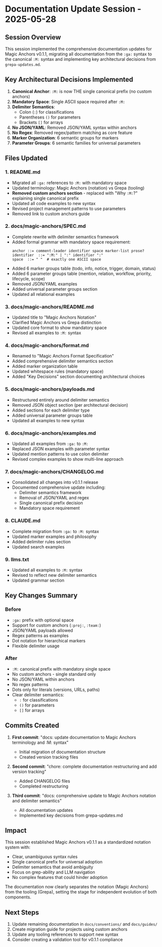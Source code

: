 <!-- :M: tldr Comprehensive documentation update session implementing Magic Anchors v0.1.1 specification -->

# Documentation Update Session - 2025-05-28

## Session Overview

This session implemented the comprehensive documentation updates for Magic Anchors v0.1.1, migrating all documentation from the `:ga:` syntax to the canonical `:M:` syntax and implementing key architectural decisions from `grepa-updates.md`.

## Key Architectural Decisions Implemented

1. **Canonical Anchor**: `:M:` is now THE single canonical prefix (no custom anchors)
2. **Mandatory Space**: Single ASCII space required after `:M:`
3. **Delimiter Semantics**:
   - Colon (`:`) for classifications
   - Parentheses `()` for parameters
   - Brackets `[]` for arrays
4. **No JSON/YAML**: Removed JSON/YAML syntax within anchors
5. **No Regex**: Removed regex/pattern matching as core feature
6. **Marker Organization**: 6 semantic groups for markers
7. **Parameter Groups**: 6 semantic families for universal parameters

## Files Updated

### 1. README.md
- Migrated all `:ga:` references to `:M:` with mandatory space
- Updated terminology: Magic Anchors (notation) vs Grepa (tooling)
- **Removed custom anchors section** - replaced with "Why `:M:`?" explaining single canonical prefix
- Updated all code examples to new syntax
- Revised project management patterns to use parameters
- Removed link to custom anchors guide

### 2. docs/magic-anchors/SPEC.md
- Complete rewrite with delimiter semantics framework
- Added formal grammar with mandatory space requirement:
  ```ebnf
  anchor ::= comment-leader identifier space marker-list prose?
  identifier  ::= ":M:" | ":" identifier ":"
  space  ::= " "  # exactly one ASCII space
  ```
- Added 6 marker groups table (todo, info, notice, trigger, domain, status)
- Added 6 parameter groups table (mention, relation, workflow, priority, lifecycle, scope)
- Removed JSON/YAML examples
- Added universal parameter groups section
- Updated all relational examples

### 3. docs/magic-anchors/README.md
- Updated title to "Magic Anchors Notation"
- Clarified Magic Anchors vs Grepa distinction
- Updated core format to show mandatory space
- Revised all examples to `:M:` syntax

### 4. docs/magic-anchors/format.md
- Renamed to "Magic Anchors Format Specification"
- Added comprehensive delimiter semantics section
- Added marker organization table
- Updated whitespace rules (mandatory space)
- Added "Key Decisions" section documenting architectural choices

### 5. docs/magic-anchors/payloads.md
- Restructured entirely around delimiter semantics
- Removed JSON object section (per architectural decision)
- Added sections for each delimiter type
- Added universal parameter groups table
- Updated all examples to new syntax

### 6. docs/magic-anchors/examples.md
- Updated all examples from `:ga:` to `:M:`
- Replaced JSON examples with parameter syntax
- Updated mention patterns to use colon delimiter
- Revised complex examples to show multi-line approach

### 7. docs/magic-anchors/CHANGELOG.md
- Consolidated all changes into v0.1.1 release
- Documented comprehensive update including:
  - Delimiter semantics framework
  - Removal of JSON/YAML and regex
  - Single canonical prefix decision
  - Mandatory space requirement

### 8. CLAUDE.md
- Complete migration from `:ga:` to `:M:` syntax
- Updated marker examples and philosophy
- Added delimiter rules section
- Updated search examples

### 9. llms.txt
- Updated all examples to `:M:` syntax
- Revised to reflect new delimiter semantics
- Updated grammar section

## Key Changes Summary

### Before
- `:ga:` prefix with optional space
- Support for custom anchors (`:proj:`, `:team:`)
- JSON/YAML payloads allowed
- Regex patterns as examples
- Dot notation for hierarchical markers
- Flexible delimiter usage

### After
- `:M:` canonical prefix with mandatory single space
- No custom anchors - single standard only
- No JSON/YAML within anchors
- No regex patterns
- Dots only for literals (versions, URLs, paths)
- Clear delimiter semantics:
  - `:` for classifications
  - `()` for parameters
  - `[]` for arrays

## Commits Created

1. **First commit**: "docs: update documentation to Magic Anchors terminology and :M: syntax"
   - Initial migration of documentation structure
   - Created version tracking files

2. **Second commit**: "chore: complete documentation restructuring and add version tracking"
   - Added CHANGELOG files
   - Completed restructuring

3. **Third commit**: "docs: comprehensive update to Magic Anchors notation and delimiter semantics"
   - All documentation updates
   - Implemented key decisions from grepa-updates.md

## Impact

This session established Magic Anchors v0.1.1 as a standardized notation system with:
- Clear, unambiguous syntax rules
- Single canonical prefix for universal adoption
- Delimiter semantics that avoid ambiguity
- Focus on grep-ability and LLM navigation
- No complex features that could hinder adoption

The documentation now clearly separates the notation (Magic Anchors) from the tooling (Grepa), setting the stage for independent evolution of both components.

## Next Steps

1. Update remaining documentation in `docs/conventions/` and `docs/guides/`
2. Create migration guide for projects using custom anchors
3. Update any tooling references to support new syntax
4. Consider creating a validation tool for v0.1.1 compliance